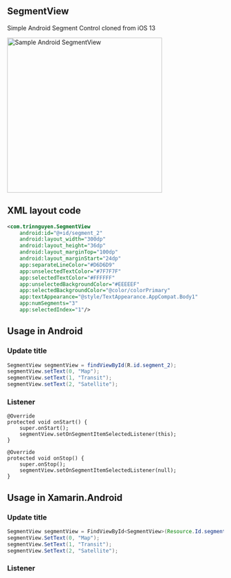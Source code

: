 ## SegmentView
Simple Android Segment Control cloned from iOS 13

<img src="https://raw.githubusercontent.com/trinnguyen/Android-SegmentView/master/segment_view_sample.jpg" alt="Sample Android SegmentView" width="360"/>


## XML layout code
```xml
<com.trinnguyen.SegmentView
    android:id="@+id/segment_2"
    android:layout_width="300dp"
    android:layout_height="36dp"
    android:layout_marginTop="100dp"
    android:layout_marginStart="24dp"
    app:separateLineColor="#D6D6D9"
    app:unselectedTextColor="#7F7F7F"
    app:selectedTextColor="#FFFFFF"
    app:unselectedBackgroundColor="#EEEEEF"
    app:selectedBackgroundColor="@color/colorPrimary"
    app:textAppearance="@style/TextAppearance.AppCompat.Body1"
    app:numSegments="3"
    app:selectedIndex="1"/>
```

## Usage in Android

### Update title
```java
SegmentView segmentView = findViewById(R.id.segment_2);
segmentView.setText(0, "Map");
segmentView.setText(1, "Transit");
segmentView.setText(2, "Satellite");
```

### Listener
```
@Override
protected void onStart() {
    super.onStart();
    segmentView.setOnSegmentItemSelectedListener(this);
}

@Override
protected void onStop() {
    super.onStop();
    segmentView.setOnSegmentItemSelectedListener(null);
}
```

## Usage in Xamarin.Android

### Update title
```java
SegmentView segmentView = FindViewById<SegmentView>(Resource.Id.segment_2);
segmentView.SetText(0, "Map");
segmentView.SetText(1, "Transit");
segmentView.SetText(2, "Satellite");
```

### Listener
